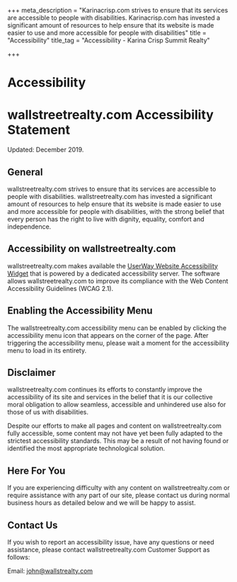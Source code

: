 +++
meta_description = "Karinacrisp.com strives to ensure that its services are accessible to people with disabilities. Karinacrisp.com has invested a significant amount of resources to help ensure that its website is made easier to use and more accessible for people with disabilities"
title = "Accessibility"
title_tag = "Accessibility - Karina Crisp Summit Realty"

+++
# Accessibility

# wallstreetrealty.com Accessibility Statement

Updated: December 2019.

## General

wallstreetrealty.com strives to ensure that its services are accessible to people with disabilities. wallstreetrealty.com has invested a significant amount of resources to help ensure that its website is made easier to use and more accessible for people with disabilities, with the strong belief that every person has the right to live with dignity, equality, comfort and independence.

## Accessibility on wallstreetrealty.com

wallstreetrealty.com makes available the [UserWay Website Accessibility Widget](https://userway.org/ "Free Website Accessibility Widget") that is powered by a dedicated accessibility server. The software allows wallstreetrealty.com to improve its compliance with the Web Content Accessibility Guidelines (WCAG 2.1).

## Enabling the Accessibility Menu

The wallstreetrealty.com accessibility menu can be enabled by clicking the accessibility menu icon that appears on the corner of the page. After triggering the accessibility menu, please wait a moment for the accessibility menu to load in its entirety.

## Disclaimer

wallstreetrealty.com continues its efforts to constantly improve the accessibility of its site and services in the belief that it is our collective moral obligation to allow seamless, accessible and unhindered use also for those of us with disabilities.

Despite our efforts to make all pages and content on wallstreetrealty.com fully accessible, some content may not have yet been fully adapted to the strictest accessibility standards. This may be a result of not having found or identified the most appropriate technological solution.

## Here For You

If you are experiencing difficulty with any content on wallstreetrealty.com or require assistance with any part of our site, please contact us during normal business hours as detailed below and we will be happy to assist.

## Contact Us

If you wish to report an accessibility issue, have any questions or need assistance, please contact wallstreetrealty.com Customer Support as follows:

Email: john@wallstrealty.com